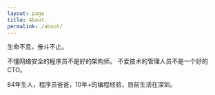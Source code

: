 ```yaml
---
layout: page
title: About
permalink: /about/
---
```

生命不息，奋斗不止。

不懂网络安全的程序员不是好的架构师。
不爱技术的管理人员不是一个好的CTO。

84年生人，程序员爸爸，10年+的编程经验，目前生活在深圳。

